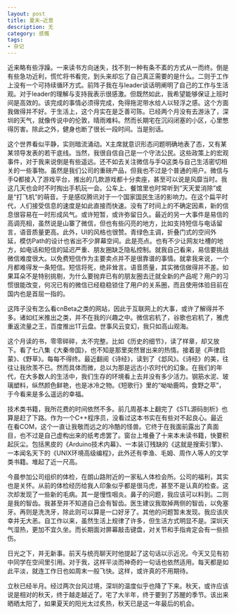 ```yaml
---
layout: post
title: 夏末—近景
description: 无
category: 感慨
tags: 
- 杂记
---
```


近来略有些浮躁。一来读书方向迷失，找不到一种有条不紊的方式从一而终。倒是有些急功近利，慌忙将书看完，到头来却忘了自己真正需要的是什么。二则于工作上没有一个可持续循环方式。前阵子我在与leader谈话明阐明了自己的工作与生活观。对于leader的理解与支持我表示很感激。但既然如此，我希望能够保证上班时间是高效的。该完成的事情必须得完成，免得拖泥带水给人以轻浮之感。这个方面我做得并不好。于生活上，这个月实在是乏善可陈。已经两个月没有去游泳了，深圳的天气，就像传说中的伦敦，晴雨难料。然而长期宅在沉闷闭塞的小区，心里憋得厉害。除此之外，健身也断了很长一段时间。当是别话。

这个世界看似平静，实则暗流涌动。X主席就意识形态问题明确地表了态，又有某某领导发表的若干底线。当然，我很自信自己是一个守法公民。这些政策上的宏观事件，对于我来说倒是有些遥远。还不如去关注微信与手Q这类与自己生活密切相关的一些事物。虽然是我们公司的重磅产品，但我也不过是个普通的用户。微信与手Q都接入了游戏平台，推出的几款游戏都十分卖座，甚至可以说是风靡当时。我这几天也会时不时掏出手机玩一会。公车上、餐馆里也时常听到“天天爱消除”或是“打飞机”的萌音。于是感叹腾讯对于一个国家国民生活的影响力。在这个扁平时代，人们接受信息的速度是如此直接而快速。没有了时间上的不确定因素，新的信息很容易在一时形成风气。或许短暂，或许弥留日久。最近的另一大事件是易信的高调亮相，虽然说是山寨了微信，但也有些闪亮的地方，比如支持短信与电话留言，语音质量更高。此外，UI的风格也很赞。青绿色主调，折叠门式的空间外延，模仿Path的设计也省出不少屏幕空间。此是亮点。也有不少让网友吐槽的地方，如电话和短信的延迟严重、朋友圈缺乏隐私控制。就我自己看来，易信要挑战微信难度很大。以免费短信作为主要卖点并不是很靠谱的事情。就拿我来说，一个月都难得发一条短信。短信将死，绝非耸言。语音质量，其实微信做得并不差。如果耳朵不是特别挑剔，为什么要抛弃已有的朋友圈去迁就全新的产品呢？用户的习惯很能改变，何况已有的微信已经稳稳锁住了用户的关系圈，而且使用体验目前在国内也是首屈一指的。

这阵子没有怎么看cnBeta之类的网站，因此于互联网上的大事，或许了解得并不多。诸如红米推出之类，并不在我的兴趣之中。微信宕机了，谷歌也宕机了，雅虎重返流量之王，百度推出1T云盘。世事风云变幻，我只如高山观海。

这个月读的书，零零碎碎，太不完整。比如《历史的细节》，读了样章，却又放下。看了七八集《大秦帝国》，也不知是那里突然冒出来的热情。接着是《声律启蒙》、《野草》。每每不得终。最近翻阅《诗经》，读到了《邶风》。《诗经》的美，往往让我欣羡不已。然而具体而微，总以为那是远古小农时代的幻象。在我们的年代，在大多数人的生活中，我们生存的环境看上去并没有多少活力。钢筋水泥、玻璃塑料，纵然颜色鲜艳，也是冰冷之物。《短歌行》里的“呦呦鹿鸣，食野之苹”，于今看来是多么遥远的幸福。

技术类书籍，我所花费的时间依然不多。前几周基本上翻完了《STL源码剖析》也算是赶了下路。作为一个C++程序员，没看过这本书实在有些对不起良心。最近在看COM，这个一直让我敬而远之的冷酷的怪兽。它终于在我面前露出了真面目，也不过是自己虚构出来的纸考虑罢了。窗台上堆叠了十来本未读书籍，快要积起灰尘。包括黑皮的《Arduino技术内幕》、一本装订残缺的《这就是搜索引擎》、一本闻名天下的《UNIX环境高级编程》，此外还有李渔、毛姆、周作人等人的文学类书籍。堆起了近一尺高。

今晨参加公司组织的体检，在朗山路附近的一家私人体检会所。公司的福利，其实也是关怀。从前的体检经历给我人印象似乎都是很马虎，甚至不是认真的检查。这次却发现了一些新的毛病。其一是慢性咽炎。鼻子的问题，我应该可以料到。二则是我的智齿。我甚至并不知道自己会有智齿。医生建议我取掉两侧的智齿，以免塞牙。再则是洗洗牙，除此则可以算是一口好牙了。其他的问题暂未发现。我应该庆幸并无大恙。自工作以来，虽然生活上规律了许多，但生活方式明显不是。深圳天气湿热，更加不宜久坐。而长期面对屏幕敲击键盘，对关节和手指肯定会有一些损伤。

日光之下，并无新事。前天与统亮聊天时他提起了这句话以示近况。今天又见有初中同学在空间里引用。对于我，这样平淡而神奇的一句话也依然适用。每天都是如此平淡，就连工作日也如周末一般飞快。这样，或许真的不用期待。

立秋已经半月。经过两次台风过境，深圳的温度似乎也降了下来。秋天，或许应该说是相对的秋天，终于越走越近了。宅了大半年，终于要到了苏醒的季节。该出来晒晒太阳了，如果夏天的阳光太过炙热，秋天已是这一年最后的机会。
